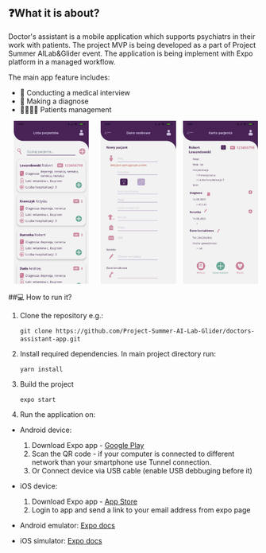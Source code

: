 ## ❓What it is about?

Doctor's assistant is a mobile application which supports psychiatrs in their work with patients. The project MVP is being developed as a part of Project Summer AILab&Glider event. 
The application is being implement with Expo platform in a managed workflow. 

The main app feature includes: 

* 📒 Conducting a medical interview
* 💊 Making a diagnose
* 👨‍⚕️👩‍⚕️ Patients management


<p align="middle">
  <img src="/images/patients_list.jpg" width="30%" hspace="10">
  <img src="/images/add_patient.jpg" width="30%" hspace="10">
  <img src="/images/patient_card.jpg" width="30%">
</p>

##💻 How to run it?
1. Clone the repository e.g.:
    ```
    git clone https://github.com/Project-Summer-AI-Lab-Glider/doctors-assistant-app.git
    ```
2. Install required dependencies. In main project directory run:
    ```
    yarn install
    ```
3. Build the project
    ```
    expo start
    ```
4. Run the application on:

* Android device:
  
  1. Download Expo app - [Google Play](https://play.google.com/store/apps/details?id=host.exp.exponent&hl=pl)
  2. Scan the QR code - if your computer is connected to different network than your smartphone use Tunnel connection.
  3. Or Connect device via USB cable (enable USB debbuging before it)

* iOS device:

  1. Download Expo app - [App Store](https://apps.apple.com/pl/app/expo-client/id982107779?l=pl)
  2. Login to app and send a link to your email address from expo page

* Android emulator:
  [Expo docs](https://docs.expo.io/workflow/android-studio-emulator/)

* iOS simulator:
  [Expo docs](https://docs.expo.io/workflow/ios-simulator/)
